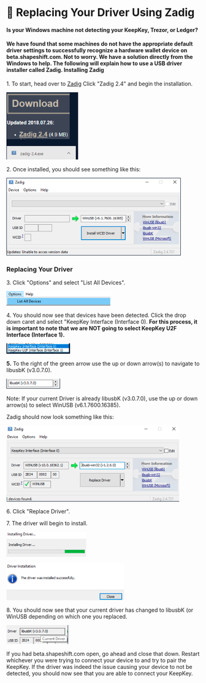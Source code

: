 # 🏢 Replacing Your Driver Using Zadig

#### Is your Windows machine not detecting your KeepKey, Trezor, or Ledger?

#### We have found that some machines do not have the appropriate default driver settings to successfully recognize a hardware wallet device on beta.shapeshift.com. Not to worry. We have a solution directly from the Windows to help.  The following will explain how to use a USB driver installer called Zadig.  Installing Zadig

1\. To start, head over to [Zadig](https://zadig.akeo.ie/) Click "Zadig 2.4" and begin the installation.

![](<../../.gitbook/assets/image (126).png>)

2\. Once installed, you should see something like this:

![](<../../.gitbook/assets/image (50).png>)

### Replacing Your Driver

3\. Click "Options" and select "List All Devices".

![](<../../.gitbook/assets/image (209).png>)

4\. You should now see that devices have been detected. Click the drop down caret and select "KeepKey Interface (Interface 0). **For this process, it is important to note that we are NOT going to select KeepKey U2F Interface (Interface 1).**

****![](<../../.gitbook/assets/image (192).png>)****

**5.** To the right of the green arrow use the up or down arrow(s) to navigate to libusbK (v3.0.7.0).

![](<../../.gitbook/assets/image (123).png>)

Note: If your current Driver is already libusbK (v3.0.7.0), use the up or down arrow(s) to select WinUSB (v6.1.7600.16385).

Zadig should now look something like this:

![](<../../.gitbook/assets/image (219).png>)

6\. Click "Replace Driver".

7\. The driver will begin to install.

![](<../../.gitbook/assets/image (19).png>)

![](<../../.gitbook/assets/image (198).png>)

8\. You should now see that your current driver has changed to libusbK (or WinUSB depending on which one you replaced.

![](<../../.gitbook/assets/image (229).png>)

If you had beta.shapeshift.com open, go ahead and close that down. Restart whichever you were trying to connect your device to and try to pair the KeepKey. If the driver was indeed the issue causing your device to not be detected, you should now see that you are able to connect your KeepKey.
